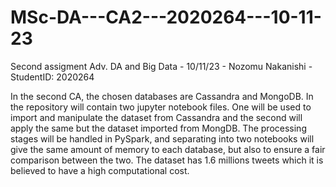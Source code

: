 # MSc-DA---CA2---2020264---10-11-23
Second assigment Adv. DA and Big Data - 10/11/23 - Nozomu Nakanishi - StudentID: 2020264

In the second CA, the chosen databases are Cassandra and MongoDB. In the repository will contain two jupyter notebook files. One will be used to import and manipulate the dataset from Cassandra and the second will apply the same but the dataset imported from MongDB.
The processing stages will be handled in PySpark, and separating into two notebooks will give the same amount of memory to each database, but also to ensure a fair comparison between the two. The dataset has 1.6 millions tweets which it is believed to have a high computational cost.
